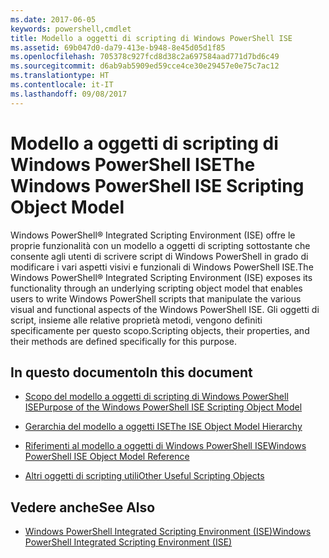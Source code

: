 ```yaml
---
ms.date: 2017-06-05
keywords: powershell,cmdlet
title: Modello a oggetti di scripting di Windows PowerShell ISE
ms.assetid: 69b047d0-da79-413e-b948-8e45d05d1f85
ms.openlocfilehash: 705378c927fcd8d38c2a697584aad771d7bd6c49
ms.sourcegitcommit: d6ab9ab5909ed59cce4ce30e29457e0e75c7ac12
ms.translationtype: HT
ms.contentlocale: it-IT
ms.lasthandoff: 09/08/2017
---
```

# <a name="the-windows-powershell-ise-scripting-object-model"></a><span data-ttu-id="06dbc-103">Modello a oggetti di scripting di Windows PowerShell ISE</span><span class="sxs-lookup"><span data-stu-id="06dbc-103">The Windows PowerShell ISE Scripting Object Model</span></span>
  <span data-ttu-id="06dbc-104">Windows PowerShell® Integrated Scripting Environment (ISE) offre le proprie funzionalità con un modello a oggetti di scripting sottostante che consente agli utenti di scrivere script di Windows PowerShell in grado di modificare i vari aspetti visivi e funzionali di Windows PowerShell ISE.</span><span class="sxs-lookup"><span data-stu-id="06dbc-104">The Windows PowerShell® Integrated Scripting Environment (ISE) exposes its functionality through an underlying scripting object model that enables users to write Windows PowerShell scripts that manipulate the various visual and functional aspects of the Windows PowerShell ISE.</span></span> <span data-ttu-id="06dbc-105">Gli oggetti di script, insieme alle relative proprietà metodi, vengono definiti specificamente per questo scopo.</span><span class="sxs-lookup"><span data-stu-id="06dbc-105">Scripting objects, their properties, and their methods are defined specifically for this purpose.</span></span>

## <a name="in-this-document"></a><span data-ttu-id="06dbc-106">In questo documento</span><span class="sxs-lookup"><span data-stu-id="06dbc-106">In this document</span></span>

- [<span data-ttu-id="06dbc-107">Scopo del modello a oggetti di scripting di Windows PowerShell ISE</span><span class="sxs-lookup"><span data-stu-id="06dbc-107">Purpose of the Windows PowerShell ISE Scripting Object Model</span></span>](Purpose-of-the-Windows-PowerShell-ISE-Scripting-Object-Model.md)

- [<span data-ttu-id="06dbc-108">Gerarchia del modello a oggetti ISE</span><span class="sxs-lookup"><span data-stu-id="06dbc-108">The ISE Object Model Hierarchy</span></span>](The-ISE-Object-Model-Hierarchy.md)

- [<span data-ttu-id="06dbc-109">Riferimenti al modello a oggetti di Windows PowerShell ISE</span><span class="sxs-lookup"><span data-stu-id="06dbc-109">Windows PowerShell ISE Object Model Reference</span></span>](Windows-PowerShell-ISE-Object-Model-Reference.md)

- [<span data-ttu-id="06dbc-110">Altri oggetti di scripting utili</span><span class="sxs-lookup"><span data-stu-id="06dbc-110">Other Useful Scripting Objects</span></span>](../../getting-started/cookbooks/Other-Useful-Scripting-Objects.md)

## <a name="see-also"></a><span data-ttu-id="06dbc-111">Vedere anche</span><span class="sxs-lookup"><span data-stu-id="06dbc-111">See Also</span></span>
- [<span data-ttu-id="06dbc-112">Windows PowerShell Integrated Scripting Environment &#40;ISE&#41;</span><span class="sxs-lookup"><span data-stu-id="06dbc-112">Windows PowerShell Integrated Scripting Environment &#40;ISE&#41;</span></span>](../../getting-started/fundamental/Windows-PowerShell-Integrated-Scripting-Environment--ISE-.md)

  
